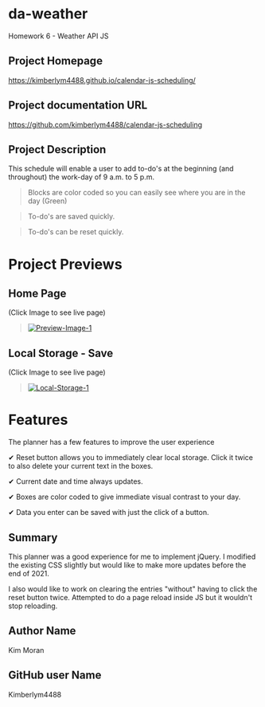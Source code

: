 # da-weather
Homework 6 - Weather API JS

## Project Homepage
https://kimberlym4488.github.io/calendar-js-scheduling/

## Project documentation URL
https://github.com/kimberlym4488/calendar-js-scheduling

## Project Description
This schedule will enable a user to add to-do's at the beginning (and throughout) the work-day of 9 a.m. to 5 p.m.

>Blocks are color coded so you can easily see where you are in the day (Green)

>To-do's are saved quickly.

>To-do's can be reset quickly.

# Project Previews
## Home Page
(Click Image to see live page)

>[![Preview-Image-1](https://user-images.githubusercontent.com/92805933/145342004-d2baf99e-e30e-4b99-9e53-416ff4f2cf5f.PNG)](https://kimberlym4488.github.io/calendar-js-scheduling/)

## Local Storage - Save
(Click Image to see live page)

>[![Local-Storage-1](https://user-images.githubusercontent.com/92805933/145341943-731ddb70-4a8d-4de3-8a1b-5be432406c49.PNG)](https://kimberlym4488.github.io/calendar-js-scheduling/)

# Features
The planner has a few features to improve the user experience

&#10004; Reset button allows you to immediately clear local storage. Click it twice to also delete your current text in the boxes.

&#10004; Current date and time always updates.

&#10004; Boxes are color coded to give immediate visual contrast to your day.

&#10004; Data you enter can be saved with just the click of a button.

## Summary
This planner was a good experience for me to implement jQuery. I modified the existing CSS slightly but would like to make more updates before the end of 2021. 

I also would like to work on clearing the entries "without" having to click the reset button twice. Attempted to do a page reload inside JS but it wouldn't stop reloading. 

## Author Name
Kim Moran
## GitHub user Name
Kimberlym4488
